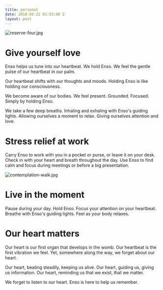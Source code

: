 ```yaml
---
title: personal
date: 2018-05-22 01:53:00 Z
layout: post
---
```


![reserve-four.jpg](/uploads/reserve-four.jpg)

# Give yourself love

Enso helps us tune into our heartbeat. We hold Enso. We feel the gentle pulse of our heartbeat in our palm.

Our heartbeat shifts with our thoughts and moods. Holding Enso is like holding our consciousness.

We become aware of our bodies. We feel present. Grounded. Focused. Simply by holding Enso. 

We take a few deep breaths. Inhaling and exhaling with Enso's guiding lights. Allowing ourselves a moment to relax. Giving ourselves attention and love. 

# Stress relief at work 

Carry Enso to work with you in a pocket or purse, or leave it on your desk. Check in with your heart and breath throughout the day. Use Enso to find calm and focus during meetings or before a big presentation. 


![contemplation-walk.jpg](/uploads/contemplation-walk.jpg)

# Live in the moment 

Pause during your day. Hold Enso. Focus your attention on your heartbeat. Breathe with Enso's guiding lights. Feel as your body relaxes. 

# Our heart matters 

Our heart is our first organ that develops in the womb. Our heartbeat is the first vibration we feel. Yet, somewhere along the way, we forget about our heart. 

Our heart, beating steadily, keeping us alive. Our heart, guiding us, giving us information. Our heart, reminding us that we exist, that we matter.

We forget to listen to our heart. Enso is here to help us remember. 
